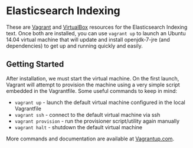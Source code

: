 # Elasticsearch Indexing

These are [Vagrant](https://www.vagrantup.com/downloads.html) and [VirtualBox](https://www.virtualbox.org/wiki/Downloads) resources for the Elasticsearch Indexing text. Once both are installed, you can use `vagrant up` to launch an Ubuntu 14.04 virtual machine that will update and install openjdk-7-jre (and dependencies) to get up and running quickly and easily.

## Getting Started

After installation, we must start the virtual machine. On the first launch, Vagrant will attempt to provision the machine using a very simple script embedded in the Vagrantfile. Some useful commands to keep in mind:

  - `vagrant up` - launch the default virtual machine configured in the local Vagrantfile
  - `vagrant ssh` - connect to the default virtual machine via ssh
  - `vagrant provision` - run the provisioner script/utility again manually
  - `vagrant halt` - shutdown the default virtual machine

More commands and documentation are available at [Vagrantup.com](https://docs.vagrantup.com/v2/getting-started/).

